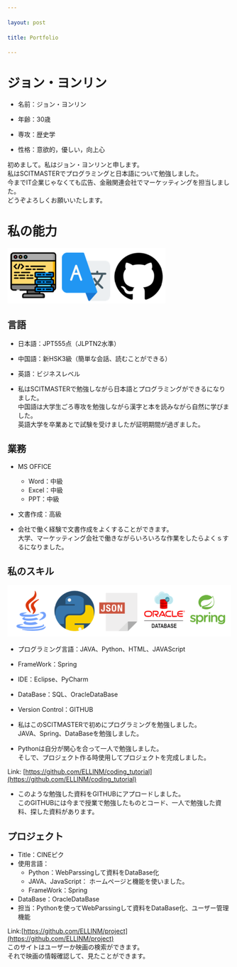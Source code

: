 ```yaml
---

layout: post

title: Portfolio

---
```


ジョン・ヨンリン
======
+ 名前：ジョン・ヨンリン

+ 年齢：30歳

+ 専攻：歴史学

+ 性格：意欲的，優しい，向上心

初めまして。私はジョン・ヨンリンと申します。   
私はSCITMASTERでプログラミングと日本語について勉強しました。    
今までIT企業じゃなくても広告、金融関連会社でマーケッティングを担当しました。    
どうぞよろしくお願いいたします。    


私の能力
=====
![Ability](/images/ability.PNG)

言語
----
+ 日本語：JPT555点（JLPTN2水準）
+ 中国語：新HSK3級（簡単な会話、読むことができる）
+ 英語：ビジネスレベル

+ 私はSCITMASTERで勉強しながら日本語とプログラミングができるになりました。     
  中国語は大学生ごろ専攻を勉強しながら漢字と本を読みながら自然に学びました。     
  英語大学を卒業あとで試験を受けましたが証明期間が過ぎました。

業務
----
+ MS OFFICE
  + Word：中級
  + Excel：中級
  + PPT：中級
+ 文書作成：高級

+ 会社で働く経験で文書作成をよくすることができます。     
  大学、マーケッティング会社で働きながらいろいろな作業をしたらよくｓするになりました。

私のスキル
------
![Skill](/images/skill.PNG)

+ プログラミング言語：JAVA、Python、HTML、JAVAScript
+ FrameWork：Spring
+ IDE：Eclipse、PyCharm
+ DataBase：SQL、OracleDataBase
+ Version Control：GITHUB

+ 私はこのSCITMASTERで初めにプログラミングを勉強しました。     
  JAVA、Spring、DataBaseを勉強しました。      

+ Pythonは自分が関心を合って一人で勉強しました。     
  そしで、プロジェクト作る時使用してプロジェクトを完成しました。      
     
Link: [https://github.com/ELLINM/coding_tutorial](https://github.com/ELLINM/coding_tutorial)     
+ このような勉強した資料をGITHUBにアプロードしました。        
  このGITHUBには今まで授業で勉強したものとコード、一人で勉強した資料、探した資料があります。     


プロジェクト
------
+ Title：CINEピク   
+ 使用言語：
  + Python：WebParssingして資料をDataBase化
  + JAVA、JavaScript： ホームページと機能を使いました。   
  + FrameWork：Spring
+ DataBase：OracleDataBase
+ 担当：Pythonを使ってWebParssingして資料をDataBase化、ユーザー管理機能
     
Link:[https://github.com/ELLINM/project](https://github.com/ELLINM/project)     
このサイトはユーザーか映画の検索ができます。    
それで映画の情報確認して、見たことができます。    

